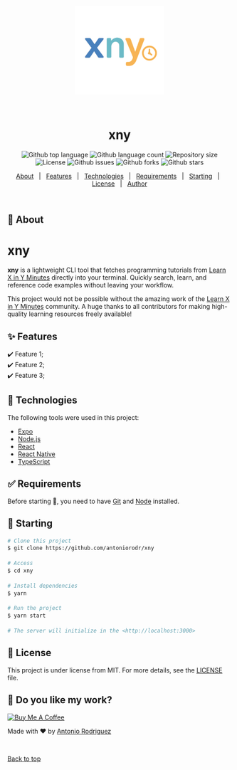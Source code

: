 <div align="center" id="top">
  <img height=200px src="./.github/xny.png" alt="xny" />

&#xa0;

  <!-- <a href="https://xny.netlify.app">Demo</a> -->
</div>

<h1 align="center">xny</h1>

<p align="center">
  <img alt="Github top language" src="https://img.shields.io/github/languages/top/antoniorodr/xny?color=56BEB8">

  <img alt="Github language count" src="https://img.shields.io/github/languages/count/antoniorodr/xny?color=56BEB8">

  <img alt="Repository size" src="https://img.shields.io/github/repo-size/antoniorodr/xny?color=56BEB8">

  <img alt="License" src="https://img.shields.io/github/license/antoniorodr/xny?color=56BEB8">

  <img alt="Github issues" src="https://img.shields.io/github/issues/antoniorodr/xny?color=56BEB8" />

  <img alt="Github forks" src="https://img.shields.io/github/forks/antoniorodr/xny?color=56BEB8" />

  <img alt="Github stars" src="https://img.shields.io/github/stars/antoniorodr/xny?color=56BEB8" />
</p>

<!-- Status -->

<!-- <h4 align="center">
	🚧  xny 🚀 Under construction...  🚧
</h4>

<hr> -->

<p align="center">
  <a href="#dart-about">About</a> &#xa0; | &#xa0;
  <a href="#sparkles-features">Features</a> &#xa0; | &#xa0;
  <a href="#rocket-technologies">Technologies</a> &#xa0; | &#xa0;
  <a href="#white_check_mark-requirements">Requirements</a> &#xa0; | &#xa0;
  <a href="#checkered_flag-starting">Starting</a> &#xa0; | &#xa0;
  <a href="#memo-license">License</a> &#xa0; | &#xa0;
  <a href="https://github.com/antoniorodr" target="_blank">Author</a>
</p>

<br>

## :dart: About

# xny

**xny** is a lightweight CLI tool that fetches programming tutorials from [Learn X in Y Minutes](https://learnxinyminutes.com) directly into your terminal. Quickly search, learn, and reference code examples without leaving your workflow.

This project would not be possible without the amazing work of the [Learn X in Y Minutes](https://github.com/adambard/learnxinyminutes-docs) community. A huge thanks to all contributors for making high-quality learning resources freely available!

## :sparkles: Features

:heavy_check_mark: Feature 1;\
:heavy_check_mark: Feature 2;\
:heavy_check_mark: Feature 3;

## :rocket: Technologies

The following tools were used in this project:

- [Expo](https://expo.io/)
- [Node.js](https://nodejs.org/en/)
- [React](https://pt-br.reactjs.org/)
- [React Native](https://reactnative.dev/)
- [TypeScript](https://www.typescriptlang.org/)

## :white_check_mark: Requirements

Before starting :checkered_flag:, you need to have [Git](https://git-scm.com) and [Node](https://nodejs.org/en/) installed.

## :checkered_flag: Starting

```bash
# Clone this project
$ git clone https://github.com/antoniorodr/xny

# Access
$ cd xny

# Install dependencies
$ yarn

# Run the project
$ yarn start

# The server will initialize in the <http://localhost:3000>
```

## :memo: License

This project is under license from MIT. For more details, see the [LICENSE](LICENSE.md) file.

## :eyes: Do you like my work?

<a href="https://www.buymeacoffee.com/antoniorodr" target="_blank"><img src="https://cdn.buymeacoffee.com/buttons/v2/default-white.png" alt="Buy Me A Coffee" height="48"></a>

Made with :heart: by <a href="https://github.com/antoniorodr" target="_blank">Antonio Rodriguez</a>

&#xa0;

<a href="#top">Back to top</a>
